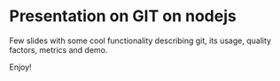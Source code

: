 Presentation on GIT on nodejs
========================

Few slides with some cool functionality describing git, its usage, quality factors, metrics and demo.

Enjoy!
